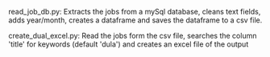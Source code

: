 read_job_db.py: Extracts the jobs from a mySql database, cleans text fields, adds year/month, creates a dataframe and saves the dataframe to a csv file.

create_dual_excel.py: Read the jobs form the csv file, searches the column 'title' for keywords (default 'dula') and creates an excel file of the output
